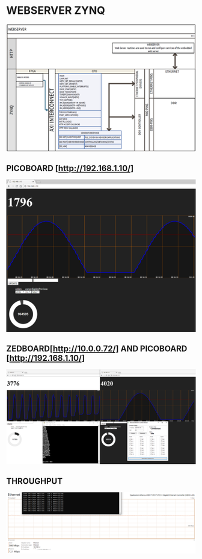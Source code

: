 # WEBSERVER ZYNQ

![WEBSERVER](DOC/WEBSERVER.PNG)
## PICOBOARD [http://192.168.1.10/]
![WEBSERVER1](DOC/WEB1.PNG)
## ZEDBOARD[http://10.0.0.72/] AND PICOBOARD [http://192.168.1.10/]
![ZED_AND_PICO](DOC/ZED_AND_PICO.PNG)
## THROUGHPUT
![THROUGHPUT](DOC/Throughput.PNG)
